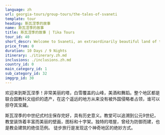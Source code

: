 ```yaml
---
language: zh
url: georgia-tours/group-tours/the-tales-of-svaneti
template: tour
heading: 斯瓦涅季的故事
name: 斯瓦涅季的故事
title: 斯瓦涅季的故事 | Tika Tours
tour_id: 40
short_descr: Welcome to Svaneti, an extraordinarily beautiful land of towers, snow-topped craggy peaks, wine and dancing.
price_from: 0
duration: 10 Days / 9 Nights
itinerary: ./itinerary.zh.md
inclusions: ./inclusions.zh.md
country_id: 0
main_category_id: 1
sub_category_id: 32
imggrp_id: 30
---
```


欢迎来到斯瓦涅季！非常美丽的塔，白雪覆盖的山峰，美酒和舞蹈。整个地区都是联合国教科文组织的遗产，在这个遥远的地方从来没有被外国侵略者占领，谁可以掠夺其宝藏。

斯瓦涅季的中世纪式村庄保存完好，具有历史意义。教堂可以追溯到公元9世纪，教堂装饰着丰富而美丽的壁画，图标和十字架。独特的塔屋，曾经为防御而建，也是教会建筑的绝佳范例。
徒步旅行是发现这个神奇地区的绝妙方式。

